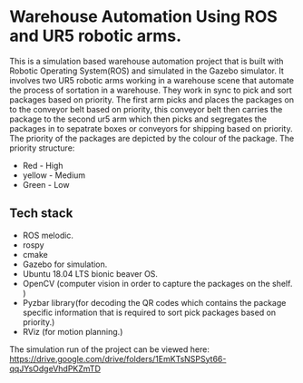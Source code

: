 # Warehouse Automation Using ROS and UR5 robotic arms.
This is a simulation based warehouse automation project that is built with Robotic Operating System(ROS) and simulated in the Gazebo simulator.
It involves two UR5 robotic arms working in a warehouse scene that automate the process of sortation in a warehouse. They work in sync to pick and sort packages
based on priority. 
The first arm picks and places the packages on to the conveyor belt based on priority, this conveyor belt then carries the package to the second ur5 arm which then picks and segregates the packages in to sepatrate boxes or conveyors for shipping based on priority.
The priority of the packages are depicted by the colour of the package.
The priority structure:
* Red - High
* yellow - Medium
* Green - Low


## Tech stack
* ROS  melodic.
* rospy
* cmake
* Gazebo for simulation.
* Ubuntu 18.04 LTS bionic beaver OS.
* OpenCV (computer vision in order to capture the packages on the shelf. )
* Pyzbar library(for decoding the QR codes which contains the package specific information that is required to sort pick packages based on priority.)
* RViz (for motion planning.)

The simulation run of the project can be viewed here: https://drive.google.com/drive/folders/1EmKTsNSPSyt66-qqJYsOdgeVhdPKZmTD
